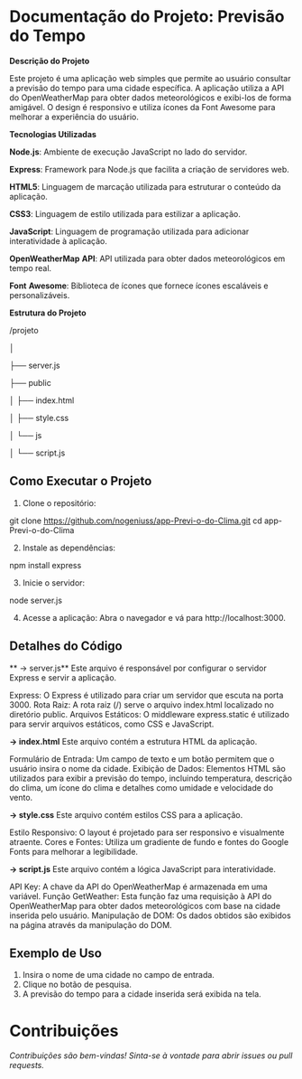 # **Documentação do Projeto: Previsão do Tempo**

**Descrição do Projeto**
  
  Este projeto é uma aplicação web simples que permite ao usuário consultar a previsão do tempo para uma cidade específica. A aplicação utiliza a API do OpenWeatherMap para obter dados meteorológicos e exibi-los de forma amigável. O design é responsivo e utiliza ícones da Font Awesome para melhorar a experiência do usuário.

**Tecnologias Utilizadas**

**Node.js**: Ambiente de execução JavaScript no lado do servidor.

**Express**: Framework para Node.js que facilita a criação de servidores web.

**HTML5**: Linguagem de marcação utilizada para estruturar o conteúdo da aplicação.

**CSS3**: Linguagem de estilo utilizada para estilizar a aplicação.

**JavaScript**: Linguagem de programação utilizada para adicionar interatividade à aplicação.

**OpenWeatherMap** **API**: API utilizada para obter dados meteorológicos em tempo real.

**Font** **Awesome**: Biblioteca de ícones que fornece ícones escaláveis e personalizáveis.

**Estrutura do Projeto**

/projeto

│

├── server.js

├── public

│   ├── index.html

│   ├── style.css

│   └── js

│       └── script.js 

## **Como Executar o Projeto**

1. Clone o repositório:

git clone https://github.com/nogeniuss/app-Previ-o-do-Clima.git
cd app-Previ-o-do-Clima

2. Instale as dependências:

npm install express

3. Inicie o servidor:

node server.js

4. Acesse a aplicação: Abra o navegador e vá para http://localhost:3000.

## **Detalhes do Código**

** -> server.js**
Este arquivo é responsável por configurar o servidor Express e servir a aplicação.

Express: O Express é utilizado para criar um servidor que escuta na porta 3000.
Rota Raiz: A rota raiz (/) serve o arquivo index.html localizado no diretório public.
Arquivos Estáticos: O middleware express.static é utilizado para servir arquivos estáticos, como CSS e JavaScript.

**-> index.html**
Este arquivo contém a estrutura HTML da aplicação.

Formulário de Entrada: Um campo de texto e um botão permitem que o usuário insira o nome da cidade.
Exibição de Dados: Elementos HTML são utilizados para exibir a previsão do tempo, incluindo temperatura, descrição do clima, um ícone do clima e detalhes como umidade e velocidade do vento.

**-> style.css**
Este arquivo contém estilos CSS para a aplicação.

Estilo Responsivo: O layout é projetado para ser responsivo e visualmente atraente.
Cores e Fontes: Utiliza um gradiente de fundo e fontes do Google Fonts para melhorar a legibilidade.

**-> script.js**
Este arquivo contém a lógica JavaScript para interatividade.

API Key: A chave da API do OpenWeatherMap é armazenada em uma variável.
Função GetWeather: Esta função faz uma requisição à API do OpenWeatherMap para obter dados meteorológicos com base na cidade inserida pelo usuário.
Manipulação de DOM: Os dados obtidos são exibidos na página através da manipulação do DOM.

## **Exemplo de Uso**
1. Insira o nome de uma cidade no campo de entrada.
2. Clique no botão de pesquisa.
3. A previsão do tempo para a cidade inserida será exibida na tela.

# **Contribuições**

_Contribuições são bem-vindas! Sinta-se à vontade para abrir issues ou pull requests._
